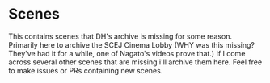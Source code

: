 # Scenes
This contains scenes that DH's archive is missing for some reason.
Primarily here to archive the SCEJ Cinema Lobby (WHY was this missing? They've had it for a while, one of Nagato's videos prove that.)
If I come across several other scenes that are missing i'll archive them here.
Feel free to make issues or PRs containing new scenes.

